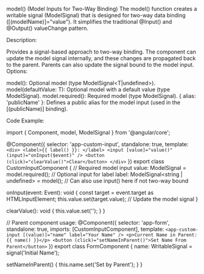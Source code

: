 model() (Model Inputs for Two-Way Binding)
The model() function creates a writable signal (ModelSignal<T>) that is designed for two-way data binding ([(modelName)]="value"). It simplifies the traditional @Input() and @Output() valueChange pattern.

Description:

Provides a signal-based approach to two-way binding.
The component can update the model signal internally, and these changes are propagated back to the parent.
Parents can also update the signal bound to the model input.
Options:

model<T>(): Optional model (type ModelSignal<T|undefined>).
model<T>(defaultValue: T): Optional model with a default value (type ModelSignal<T>).
model.required<T>(): Required model (type ModelSignal<T>).
{ alias: 'publicName' }: Defines a public alias for the model input (used in the [(publicName)] binding).

Code Example:

import { Component, model, ModelSignal } from '@angular/core';

@Component({
  selector: 'app-custom-input',
  standalone: true,
  template: `
    <div>
      <label>{{ label() }}: </label>
      <input
        [value]="value()"
        (input)="onInput($event)"
      />
      <button (click)="clearValue()">Clear</button>
    </div>
  `
})
export class CustomInputComponent {
  // Required model input
  value: ModelSignal<string> = model.required<string>();
  // Optional input for label
  label: ModelSignal<string | undefined> = model<string>(); // Can also use input() here if not two-way bound

  onInput(event: Event): void {
    const target = event.target as HTMLInputElement;
    this.value.set(target.value); // Update the model signal
  }

  clearValue(): void {
    this.value.set('');
  }
}

// Parent component usage:
@Component({
  selector: 'app-form',
  standalone: true,
  imports: [CustomInputComponent],
  template: `
    <app-custom-input [(value)]="name" label="Your Name" />
    <p>Current Name in Parent: {{ name() }}</p>
    <button (click)="setNameInParent()">Set Name From Parent</button>
  `
})
export class FormComponent {
  name: WritableSignal<string> = signal('Initial Name');

  setNameInParent() {
    this.name.set('Set by Parent');
  }
}